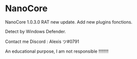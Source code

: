 # NanoCore
NanoCore 1.0.3.0 RAT new update.
Add new plugins fonctions.

Detect by Windows Defender.

Contact me Discord : Alexis ツ#0791


An educational purpose, I am not responsible !!!!!!!!

